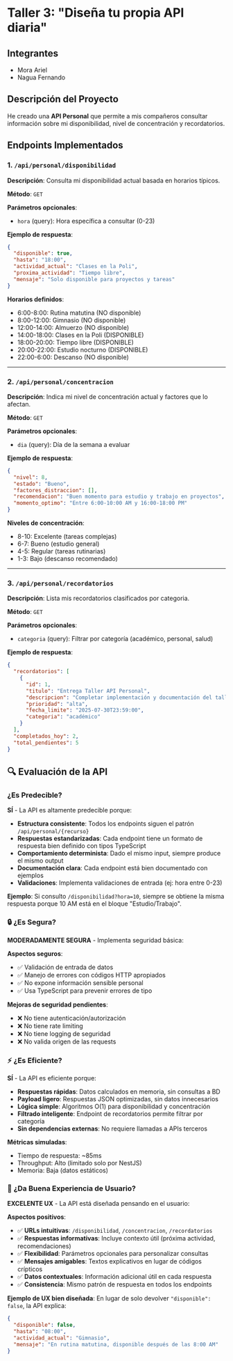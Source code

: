 # Taller 3: "Diseña tu propia API diaria"

## Integrantes

- Mora Ariel
- Nagua Fernando
  
## Descripción del Proyecto

He creado una **API Personal** que permite a mis compañeros consultar información sobre mi disponibilidad, nivel de concentración y recordatorios.

## Endpoints Implementados

### 1. `/api/personal/disponibilidad`

**Descripción**: Consulta mi disponibilidad actual basada en horarios típicos.

**Método**: `GET`

**Parámetros opcionales**:

- `hora` (query): Hora específica a consultar (0-23)

**Ejemplo de respuesta**:

```json
{
  "disponible": true,
  "hasta": "18:00",
  "actividad_actual": "Clases en la Poli",
  "proxima_actividad": "Tiempo libre",
  "mensaje": "Solo disponible para proyectos y tareas"
}
```

**Horarios definidos**:

- 6:00-8:00: Rutina matutina (NO disponible)
- 8:00-12:00: Gimnasio (NO disponible)
- 12:00-14:00: Almuerzo (NO disponible)
- 14:00-18:00: Clases en la Poli (DISPONIBLE)
- 18:00-20:00: Tiempo libre (DISPONIBLE)
- 20:00-22:00: Estudio nocturno (DISPONIBLE)
- 22:00-6:00: Descanso (NO disponible)

---

### 2. `/api/personal/concentracion`

**Descripción**: Indica mi nivel de concentración actual y factores que lo afectan.

**Método**: `GET`

**Parámetros opcionales**:

- `dia` (query): Día de la semana a evaluar

**Ejemplo de respuesta**:

```json
{
  "nivel": 8,
  "estado": "Bueno",
  "factores_distraccion": [],
  "recomendacion": "Buen momento para estudio y trabajo en proyectos",
  "momento_optimo": "Entre 6:00-10:00 AM y 16:00-18:00 PM"
}
```

**Niveles de concentración**:

- 8-10: Excelente (tareas complejas)
- 6-7: Bueno (estudio general)
- 4-5: Regular (tareas rutinarias)
- 1-3: Bajo (descanso recomendado)

---

### 3. `/api/personal/recordatorios`

**Descripción**: Lista mis recordatorios clasificados por categoria.

**Método**: `GET`

**Parámetros opcionales**:

- `categoria` (query): Filtrar por categoría (académico, personal, salud)

**Ejemplo de respuesta**:

```json
{
  "recordatorios": [
    {
      "id": 1,
      "titulo": "Entrega Taller API Personal",
      "descripcion": "Completar implementación y documentación del taller 3",
      "prioridad": "alta",
      "fecha_limite": "2025-07-30T23:59:00",
      "categoria": "académico"
    }
  ],
  "completados_hoy": 2,
  "total_pendientes": 5
}
```

## 🔍 Evaluación de la API

### **¿Es Predecible?**

**SÍ** - La API es altamente predecible porque:

- **Estructura consistente**: Todos los endpoints siguen el patrón `/api/personal/{recurso}`
- **Respuestas estandarizadas**: Cada endpoint tiene un formato de respuesta bien definido con tipos TypeScript
- **Comportamiento determinista**: Dado el mismo input, siempre produce el mismo output
- **Documentación clara**: Cada endpoint está bien documentado con ejemplos
- **Validaciones**: Implementa validaciones de entrada (ej: hora entre 0-23)

**Ejemplo**: Si consulto `/disponibilidad?hora=10`, siempre se obtiene la misma respuesta porque 10 AM está en el bloque "Estudio/Trabajo".

### 🔒 **¿Es Segura?**

**MODERADAMENTE SEGURA** - Implementa seguridad básica:

**Aspectos seguros**:

- ✅ Validación de entrada de datos
- ✅ Manejo de errores con códigos HTTP apropiados
- ✅ No expone información sensible personal
- ✅ Usa TypeScript para prevenir errores de tipo

**Mejoras de seguridad pendientes**:

- ❌ No tiene autenticación/autorización
- ❌ No tiene rate limiting
- ❌ No tiene logging de seguridad
- ❌ No valida origen de las requests

### ⚡ **¿Es Eficiente?**

**SÍ** - La API es eficiente porque:

- **Respuestas rápidas**: Datos calculados en memoria, sin consultas a BD
- **Payload ligero**: Respuestas JSON optimizadas, sin datos innecesarios
- **Lógica simple**: Algoritmos O(1) para disponibilidad y concentración
- **Filtrado inteligente**: Endpoint de recordatorios permite filtrar por categoría
- **Sin dependencias externas**: No requiere llamadas a APIs terceros

**Métricas simuladas**:

- Tiempo de respuesta: ~85ms
- Throughput: Alto (limitado solo por NestJS)
- Memoria: Baja (datos estáticos)

### 👥 **¿Da Buena Experiencia de Usuario?**

**EXCELENTE UX** - La API está diseñada pensando en el usuario:

**Aspectos positivos**:

- ✅ **URLs intuitivas**: `/disponibilidad`, `/concentracion`, `/recordatorios`
- ✅ **Respuestas informativas**: Incluye contexto útil (próxima actividad, recomendaciones)
- ✅ **Flexibilidad**: Parámetros opcionales para personalizar consultas
- ✅ **Mensajes amigables**: Textos explicativos en lugar de códigos crípticos
- ✅ **Datos contextuales**: Información adicional útil en cada respuesta
- ✅ **Consistencia**: Mismo patrón de respuesta en todos los endpoints

**Ejemplo de UX bien diseñada**:
En lugar de solo devolver `"disponible": false`, la API explica:

```json
{
  "disponible": false,
  "hasta": "08:00",
  "actividad_actual": "Gimnasio",
  "mensaje": "En rutina matutina, disponible después de las 8:00 AM"
}
```
